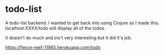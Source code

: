 # todo-list

A todo-list backend. I wanted to get back into using Clojure so I made this.
localhost:XXXX/todo will display all of the todos.

It doesn't do much and ins't very interesting but it did it's job.

https://fierce-reef-11965.herokuapp.com/todo
